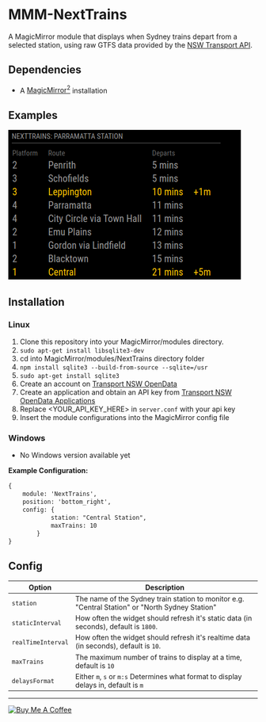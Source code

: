 # MMM-NextTrains
A MagicMirror module that displays when Sydney trains depart from a selected station, using raw GTFS data provided by the [NSW Transport API](https://opendata.transport.nsw.gov.au/).


## Dependencies
  * A [MagicMirror<sup>2</sup>](https://github.com/MichMich/MagicMirror) installation


## Examples
![name-of-you-image](/screenshots/screenshot1.png)


## Installation

### Linux 
  1. Clone this repository into your MagicMirror/modules directory.
  2. ```sudo apt-get install libsqlite3-dev```
  3. cd into MagicMirror/modules/NextTrains directory folder
  4. ```npm install sqlite3 --build-from-source --sqlite=/usr```
  5. ```sudo apt-get install sqlite3```
  6. Create an account on [Transport NSW OpenData](https://opendata.transport.nsw.gov.au/)
  7. Create an application and obtain an API key from [Transport NSW OpenData Applications](https://opendata.transport.nsw.gov.au/applications)
  8. Replace <YOUR_API_KEY_HERE> in `server.conf` with your api key
  9. Insert the module configurations into the MagicMirror config file
  
### Windows
- No Windows version available yet
  
 **Example Configuration:**
```
{
	module: 'NextTrains',
	position: 'bottom_right',
	config: {
			station: "Central Station",
			maxTrains: 10
		}
}
```

## Config
| **Option** | **Description** |
| --- | --- |
| `station` | The name of the Sydney train station to monitor e.g. "Central Station" or "North Sydney Station"|
| `staticInterval` | How often the widget should refresh it's static data (in seconds), default is `1800`. |
| `realTimeInterval` | How often the widget should refresh it's realtime data (in seconds), default is `10`. |
| `maxTrains` | The maximum number of trains to display at a time, default is `10` |
| `delaysFormat` | Either `m`, `s` or `m:s` Determines what format to display delays in, default is `m` |

---


<a href="https://www.buymeacoffee.com/CptMeetKat" target="_blank"><img src="https://cdn.buymeacoffee.com/buttons/default-orange.png" alt="Buy Me A Coffee" height="41" width="174"></a>
